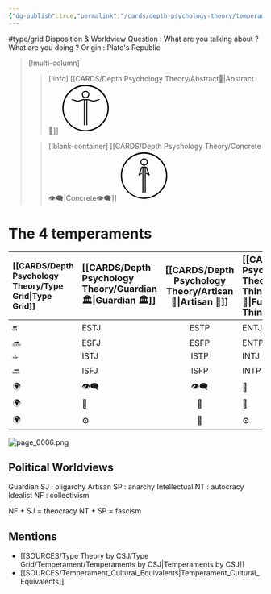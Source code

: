 ```yaml
---
{"dg-publish":true,"permalink":"/cards/depth-psychology-theory/temperament/","noteIcon":"1","created":"2023-01-12T11:52:55.997+01:00","updated":"2023-05-27T22:48:20.651+02:00"}
---
```


#type/grid 
Disposition & Worldview 
Question : What are you talking about ? What are you doing ? 
Origin : Plato's Republic 

> [!multi-column]
>
>> [!info] 
>> [[CARDS/Depth Psychology Theory/Abstract🧲\|Abstract🧲]]
>> <svg xmlns="http://www.w3.org/2000/svg" version="1.1" id="Layer_1" x="0" y="0" viewBox="0 0 936 936" style="enable-background:new 0 0 936 936" xml:space="preserve" width="100" height="100"><style>.st0{fill:none;stroke:#000;stroke-width:18;stroke-linecap:round;stroke-linejoin:round;stroke-miterlimit:10}</style><g id="Layer_1_2_"><g id="Abstract"><path class="st0" d="M720 310.5 612 342l-103.4-31.5-80.9-.1L324 342l-108-31.5M490.6 310.5l-.1 468M445.6 310.7l-.1 467.8"/><path d="M468 165.3c28 0 50.7 22.7 50.7 50.7S496 266.7 468 266.7 417.3 244 417.3 216s22.7-50.7 50.7-50.7m0-18c-37.9 0-68.7 30.8-68.7 68.7s30.8 68.7 68.7 68.7 68.7-30.8 68.7-68.7-30.8-68.7-68.7-68.7z"/></g><path d="M900 467.1C899.5 228.5 705.7 35.5 467.1 36S35.5 230.3 36 468.9 230.3 900.5 468.9 900 900.5 705.7 900 467.1zm-840.9 2.3C58.6 243.8 241 60.5 466.6 60.1c225.6-.5 408.8 182 409.3 407.6S693.9 876.5 468.3 877c-225.5.4-408.8-182-409.2-407.6z" id="Layer_1_1_"/></g></svg>
>
>> [!blank-container]
>> [[CARDS/Depth Psychology Theory/Concrete👁️‍🗨️\|Concrete👁️‍🗨️]]
>> <svg xmlns="http://www.w3.org/2000/svg" version="1.1" id="Layer_1" x="0" y="0" viewBox="0 0 936 936" style="enable-background:new 0 0 936 936" xml:space="preserve" width="100" height="100"><style>.st0{fill:none;stroke:#000;stroke-width:18;stroke-linecap:round;stroke-linejoin:round;stroke-miterlimit:10}</style><g id="Layer_1_2_"><g id="Concrete"><path class="st0" d="m513 427.5 49.5 31.5-53.9-148.5-80.9-.1L373.5 459l45-31.5M490.6 310.5l-.1 468M445.6 310.7l-.1 467.8"/><path d="M468 165.3c28 0 50.7 22.7 50.7 50.7S496 266.7 468 266.7 417.3 244 417.3 216s22.7-50.7 50.7-50.7m0-18c-37.9 0-68.7 30.8-68.7 68.7s30.8 68.7 68.7 68.7 68.7-30.8 68.7-68.7-30.8-68.7-68.7-68.7z"/></g><path d="M900 467.1C899.5 228.5 705.7 35.5 467.1 36S35.5 230.3 36 468.9 230.3 900.5 468.9 900 900.5 705.7 900 467.1zm-840.9 2.3C58.6 243.8 241 60.5 466.6 60.1c225.6-.5 408.8 182 409.3 407.6S693.9 876.5 468.3 877c-225.5.4-408.8-182-409.2-407.6z" id="Layer_1_1_"/></g></svg>

# The 4 temperaments

| [[CARDS/Depth Psychology Theory/Type Grid\|Type Grid]] | <font size="4"> [[CARDS/Depth Psychology Theory/Guardian 🏛️\|Guardian 🏛️]] </font> | <font size="4"> [[CARDS/Depth Psychology Theory/Artisan 🧰\|Artisan 🧰]] </font> | <font size="4"> [[CARDS/Depth Psychology Theory/Future-Thinker🔮\|Future-Thinker🔮]] </font> | <font size="4"> [[CARDS/Depth Psychology Theory/Idealist🦄\|Idealist🦄]] </font> | 💬    | 💬    | 💬    |
|:------------- |:--------------------------------------- |:--------------------------------------:|:-------------------------------------------- |:-------------------------------------- |:----- |:----- |:----- |
| 🔛            | ESTJ                                    |                  ESTP                  | ENTJ                                         | ENFJ                                   | ➡️    | 👋    | 🏆    |
| 🔜            | ESFJ                                    |                  ESFP                  | ENTP                                         | ENFP                                   | ↪️    | 👋    | 🏃‍♂️ |
| 🔝            | ISTJ                                    |                  ISTP                  | INTJ                                         | INFJ                                   | 🧘‍♂️ | 🏃‍♂️ | 🔙    |
| 🔙            | ISFJ                                    |                  ISFP                  | INTP                                         | INFP                                   | ↪️    | 🧘‍♂️ | 🏆    |
| 🌍            | 👁️‍🗨️                                   |                 👁️‍🗨️                  | 🧲                                           | 🧲                                     |       |       |       |
| 🌍            | 🐜                                      |                   🦊                   | 🦊                                           | 🐜                                     |       |       |       |
| 🌍            | ⚙️                                      |                   👀                   | ⚙️                                           | 👀                                     |       |       |       |


![page_0006.png](/img/user/EXTRAS/Images/page_0006.png)

## Political Worldviews

Guardian SJ : oligarchy 
Artisan SP : anarchy
Intellectual NT : autocracy
Idealist NF : collectivism

NF + SJ = theocracy
NT + SP = fascism

## Mentions
- [[SOURCES/Type Theory by CSJ/Type Grid/Temperament/Temperaments by CSJ\|Temperaments by CSJ]]
- [[SOURCES/Temperament_Cultural_Equivalents\|Temperament_Cultural_Equivalents]]